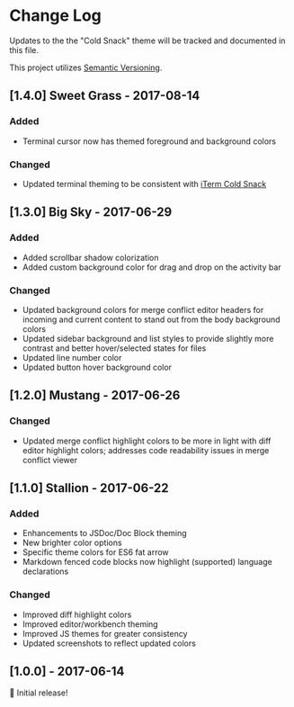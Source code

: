 # Change Log

Updates to the the "Cold Snack" theme will be tracked and documented in this file.

This project utilizes [Semantic Versioning](http://semver.org/). 

## [1.4.0] Sweet Grass - 2017-08-14

### Added
- Terminal cursor now has themed foreground and background colors

### Changed
- Updated terminal theming to be consistent with [iTerm Cold Snack](https://github.com/evrowe/iterm-cold-snack)

## [1.3.0] Big Sky - 2017-06-29

### Added
- Added scrollbar shadow colorization
- Added custom background color for drag and drop on the activity bar

### Changed
- Updated background colors for merge conflict editor headers for incoming and current content to stand out from the body background colors
- Updated sidebar background and list styles to provide slightly more contrast and better hover/selected states for files
- Updated line number color
- Updated button hover background color

## [1.2.0] Mustang - 2017-06-26

### Changed
- Updated merge conflict highlight colors to be more in light with diff editor highlight colors; addresses code readability issues in merge conflict viewer

## [1.1.0] Stallion - 2017-06-22

### Added
- Enhancements to JSDoc/Doc Block theming
- New brighter color options
- Specific theme colors for ES6 fat arrow
- Markdown fenced code blocks now highlight (supported) language declarations

### Changed
- Improved diff highlight colors
- Improved editor/workbench theming
- Improved JS themes for greater consistency
- Updated screenshots to reflect updated colors

## [1.0.0] - 2017-06-14

🎉 Initial release!
